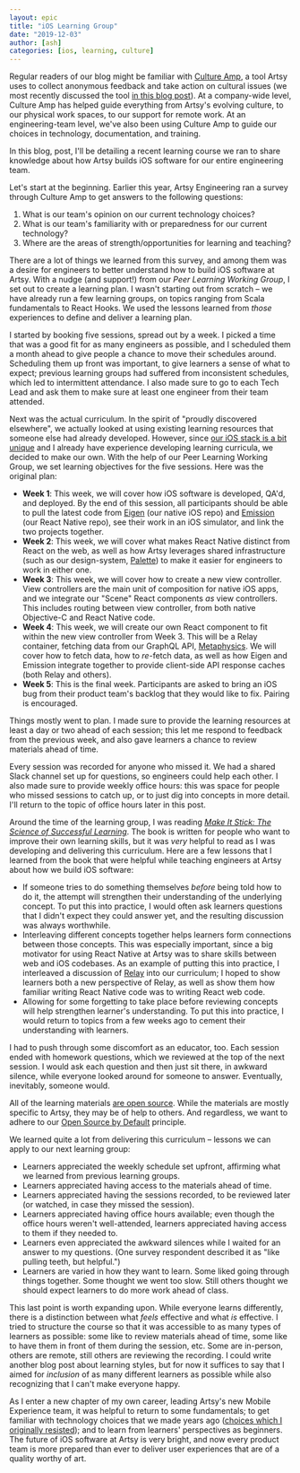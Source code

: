 ```yaml
---
layout: epic
title: "iOS Learning Group"
date: "2019-12-03"
author: [ash]
categories: [ios, learning, culture]
---
```


Regular readers of our blog might be familiar with [Culture Amp](https://www.cultureamp.com), a tool Artsy uses to
collect anonymous feedback and take action on cultural issues (we most recently discussed the tool
[in this blog post](https://artsy.github.io/blog/2019/04/19/having-a-coffee-with-every-engineer/)). At a
company-wide level, Culture Amp has helped guide everything from Artsy's evolving culture, to our physical work
spaces, to our support for remote work. At an engineering-team level, we've also been using Culture Amp to guide
our choices in technology, documentation, and training.

In this blog, post, I'll be detailing a recent learning course we ran to share knowledge about how Artsy builds iOS
software for our entire engineering team.

<!-- more -->

Let's start at the beginning. Earlier this year, Artsy Engineering ran a survey through Culture Amp to get answers
to the following questions:

1. What is our team's opinion on our current technology choices?
2. What is our team's familiarity with or preparedness for our current technology?
3. Where are the areas of strength/opportunities for learning and teaching?

There are a lot of things we learned from this survey, and among them was a desire for engineers to better
understand how to build iOS software at Artsy. With a nudge (and support!) from our _Peer Learning Working Group_,
I set out to create a learning plan. I wasn't starting out from scratch – we have already run a few learning
groups, on topics ranging from Scala fundamentals to React Hooks. We used the lessons learned from _those_
experiences to define and deliver a learning plan.

I started by booking five sessions, spread out by a week. I picked a time that was a good fit for as many engineers
as possible, and I scheduled them a month ahead to give people a chance to move their schedules around. Scheduling
them up front was important, to give learners a sense of what to expect; previous learning groups had suffered from
inconsistent schedules, which led to intermittent attendance. I also made sure to go to each Tech Lead and ask them
to make sure at least one engineer from their team attended.

Next was the actual curriculum. In the spirit of "proudly discovered elsewhere", we actually looked at using
existing learning resources that someone else had already developed. However, since
[our iOS stack is a bit unique](https://artsy.github.io/series/react-native-at-artsy/) and I already have
experience developing learning curricula, we decided to make our own. With the help of our Peer Learning Working
Group, we set learning objectives for the five sessions. Here was the original plan:

- **Week 1**: This week, we will cover how iOS software is developed, QA'd, and deployed. By the end of this
  session, all participants should be able to pull the latest code from [Eigen](https://github.com/artsy/eigen)
  (our native iOS repo) and [Emission](https://github.com/artsy/emission) (our React Native repo), see their work
  in an iOS simulator, and link the two projects together.
- **Week 2**: This week, we will cover what makes React Native distinct from React on the web, as well as how Artsy
  leverages shared infrastructure (such as our design-system, [Palette](https://github.com/artsy/palette)) to make
  it easier for engineers to work in either one.
- **Week 3**: This week, we will cover how to create a new view controller. View controllers are the main unit of
  composition for native iOS apps, and we integrate our "Scene" React components _as_ view controllers. This
  includes routing between view controller, from both native Objective-C and React Native code.
- **Week 4**: This week, we will create our own React component to fit within the new view controller from Week 3.
  This will be a Relay container, fetching data from our GraphQL API,
  [Metaphysics](https://github.com/artsy/metaphysics). We will cover how to fetch data, how to _re_-fetch data, as
  well as how Eigen and Emission integrate together to provide client-side API response caches (both Relay and
  others).
- **Week 5**: This is the final week. Participants are asked to bring an iOS bug from their product team's backlog
  that they would like to fix. Pairing is encouraged.

Things mostly went to plan. I made sure to provide the learning resources at least a day or two ahead of each
session; this let me respond to feedback from the previous week, and also gave learners a chance to review
materials ahead of time.

Every session was recorded for anyone who missed it. We had a shared Slack channel set up for questions, so
engineers could help each other. I also made sure to provide weekly office hours: this was space for people who
missed sessions to catch up, or to just dig into concepts in more detail. I'll return to the topic of office hours
later in this post.

Around the time of the learning group, I was reading
_[Make It Stick: The Science of Successful Learning](https://www.amazon.com/Make-Stick-Science-Successful-Learning/dp/0674729013/ref=sr_1_1?keywords=making+it+stick&qid=1575314498&sr=8-1)_.
The book is written for people who want to improve their own learning skills, but it was _very_ helpful to read as
I was developing and delivering this curriculum. Here are a few lessons that I learned from the book that were
helpful while teaching engineers at Artsy about how we build iOS software:

- If someone tries to do something themselves _before_ being told how to do it, the attempt will strengthen their
  understanding of the underlying concept. To put this into practice, I would often ask learners questions that I
  didn't expect they could answer yet, and the resulting discussion was always worthwhile.
- Interleaving different concepts together helps learners form connections between those concepts. This was
  especially important, since a big motivator for using React Native at Artsy was to share skills between web and
  iOS codebases. As an example of putting this into practice, I interleaved a discussion of
  [Relay](https://relay.dev) into our curriculum; I hoped to show learners both a new perspective of Relay, as well
  as show them how familiar writing React Native code was to writing React web code.
- Allowing for some forgetting to take place before reviewing concepts will help strengthen learner's
  understanding. To put this into practice, I would return to topics from a few weeks ago to cement their
  understanding with learners.

I had to push through some discomfort as an educator, too. Each session ended with homework questions, which we
reviewed at the top of the next session. I would ask each question and then just sit there, in awkward silence,
while everyone looked around for someone to answer. Eventually, inevitably, someone would.

All of the learning materials
[are open source](https://github.com/artsy/README/tree/master/resources/mobile/learning-group). While the materials
are mostly specific to Artsy, they may be of help to others. And regardless, we want to adhere to our
[Open Source by Default](https://github.com/artsy/README/blob/master/culture/engineering-principles.md#open-source-by-default)
principle.

We learned quite a lot from delivering this curriculum – lessons we can apply to our next learning group:

- Learners appreciated the weekly schedule set upfront, affirming what we learned from previous learning groups.
- Learners appreciated having access to the materials ahead of time.
- Learners appreciated having the sessions recorded, to be reviewed later (or watched, in case they missed the
  session).
- Learners appreciated having office hours available; even though the office hours weren't well-attended, learners
  appreciated having access to them if they needed to.
- Learners even appreciated the awkward silences while I waited for an answer to my questions. (One survey
  respondent described it as "like pulling teeth, but helpful.")
- Learners are varied in how they want to learn. Some liked going through things together. Some thought we went too
  slow. Still others thought we should expect learners to do more work ahead of class.

This last point is worth expanding upon. While everyone learns differently, there is a distinction between what
_feels_ effective and what _is_ effective. I tried to structure the course so that it was accessible to as many
types of learners as possible: some like to review materials ahead of time, some like to have them in front of them
during the session, etc. Some are in-person, others are remote, still others are reviewing the recording. I could
write another blog post about learning styles, but for now it suffices to say that I aimed for _inclusion_ of as
many different learners as possible while also recognizing that I can't make everyone happy.

As I enter a new chapter of my own career, leading Artsy's new Mobile Experience team, it was helpful to return to
some fundamentals; to get familiar with technology choices that we made years ago
([choices which I originally resisted](https://ashfurrow.com/blog/swift-vs-react-native-feels/)); and to learn from
learners' perspectives as beginners. The future of iOS software at Artsy is very bright, and now every product team
is more prepared than ever to deliver user experiences that are of a quality worthy of art.
